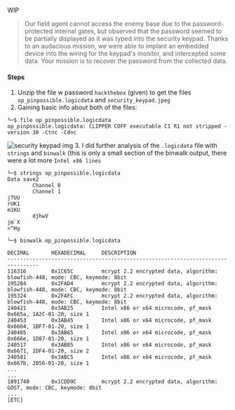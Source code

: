 WIP
> Our field agent cannot access the enemy base due to the password-protected internal gates, but observed that the password seemed to be partially displayed as it was typed into the security keypad. Thanks to an audacious mission, we were able to implant an embedded device into the wiring for the keypad's monitor, and intercepted some data. Your mission is to recover the password from the collected data.
#### Steps
1. Unzip the file w password `hackthebox` (given) to get the files `op_pinpossible.logicdata` and `security_keypad.jpeg`
2. Gaining basic info about both of the files:
```
└─$ file op_pinpossible.logicdata 
op_pinpossible.logicdata: CLIPPER COFF executable C1 R1 not stripped - version 30 -Ctnc -Cdnc
```
![security keypad img](https://github.com/pwnedbyisa/writeups/assets/138353745/87e5d05a-1a79-40db-998d-9d53fe61cc6b)
3. I did further analysis of the `.logicdata` file with `strings` and `binwalk` (this is only a small section of the binwalk output, there were a lot more `Intel x86 lines`
```
└─$ strings op_pinpossible.logicdata      
Data save2
        Channel 0
        Channel 1
jTUU
rUK1
m1KU
        djhwV
jm`X
<^Hg

└─$ binwalk op_pinpossible.logicdata 

DECIMAL       HEXADECIMAL     DESCRIPTION
--------------------------------------------------------------------------------
116316        0x1C65C         mcrypt 2.2 encrypted data, algorithm: blowfish-448, mode: CBC, keymode: 8bit
195284        0x2FAD4         mcrypt 2.2 encrypted data, algorithm: blowfish-448, mode: CBC, keymode: 8bit
195324        0x2FAFC         mcrypt 2.2 encrypted data, algorithm: blowfish-448, mode: CBC, keymode: 8bit
240421        0x3AB25         Intel x86 or x64 microcode, pf_mask 0x665a, 1A2C-01-20, size 1
240453        0x3AB45         Intel x86 or x64 microcode, pf_mask 0x6664, 1BF7-01-20, size 1
240485        0x3AB65         Intel x86 or x64 microcode, pf_mask 0x666e, 1D87-01-20, size 1
240517        0x3AB85         Intel x86 or x64 microcode, pf_mask 0x6671, 1DF4-01-20, size 2
240581        0x3ABC5         Intel x86 or x64 microcode, pf_mask 0x667b, 2056-01-20, size 1
...
...
1891740       0x1CDD9C        mcrypt 2.2 encrypted data, algorithm: GOST, mode: CBC, keymode: 8bit
...
[ETC]
```

